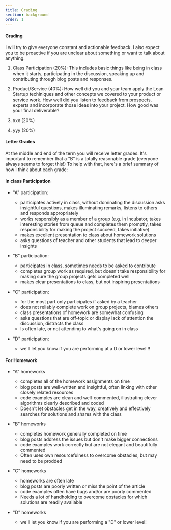 ```yaml
---
title: Grading
section: background
order: 1
---
```

#### Grading

I will try to give everyone constant and actionable feedback. I also expect you to be proactive if you are unclear about something or want to talk about anything. 

1. Class Participation (20%): This includes basic things like being in class when it starts, participating in the discussion, speaking up and contributing through blog posts and responses.

2. Product/Service (40%): How well did you and your team apply the Lean Startup techiniques and other concepts we covered to your product or service work. How well did you listen to feedback from prospects, experts and incorporate those ideas into your project. How good was your final deliverable?

3. xxx (20%)

4. yyy (20%)

#### Letter Grades

At the middle and end of the term you will receive letter grades. It's important to remember that a "B" is a totally reasonable grade (everyone always seems to forget this!) To help with that, here's a brief summary of how I think about each grade:

#### In class Participation

* "A" participation:
	* participates actively in class, without dominating the discussion asks insightful questions, makes illuminating remarks, listens to others and responds appropriately
	* works responsibly as a member of a group (e.g. in Incubator, takes interesting stories from queue and  completes them promptly,  takes responsibility for making the  project succeed, takes initiative)
	* makes excellent presentation to class about homework solutions
	* asks questions of teacher and other students that lead to deeper insights

* "B" participation:
	* participates in class, sometimes needs to be asked to contribute
	* completes group work as required, but doesn't take responsibility for making sure the group projects gets completed well
	* makes clear presentations to class, but not inspiring presentations

* "C" participation:
	* for the most part only participates if asked by a teacher
	* does not reliably complete work on group projects, blames others
	* class presentations of homework are somewhat confusing
	* asks questions that are off-topic or display lack of attention the discussion, distracts the class
	* Is often late, or not attending to what's going on in class

* "D" participation:
	* we'll let you know if you are performing at a D or lower level!!!

#### For Homework

* "A" homeworks
	* completes all of the homework assignments on time
	* blog posts are well-written and insightful, often linking with other closely related resources
	* code examples are clean and well-commented, illustrating clever algorithms clearly described and coded
	* Doesn't let obstacles get in the way, creatively and effectively searches for solutions and shares with the class

* "B" homeworks
	* completes homework generally completed on time
	* blog posts address the issues but don't make bigger connections
	* code examples work correctly but are not elegant and beautifully commented
	* Often uses own resourcefulness to overcome obstacles, but may need to be prodded

* "C" homeworks
	* homeworks are often late
	* blog posts are poorly written or miss the point of the article
	* code examples often have bugs and/or are poorly commented
	* Needs a lot of handholding to overcome obstacles for which solutions are readily available

* "D" homeworks
	* we'll let you know if you are performing a "D" or lower level!